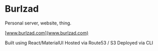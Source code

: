# Burlzad

Personal server, website, thing.

[www.burlzad.com](www.burlzad.com)

Built using React/MaterialUI
Hosted via Route53 / S3
Deployed via CLI

